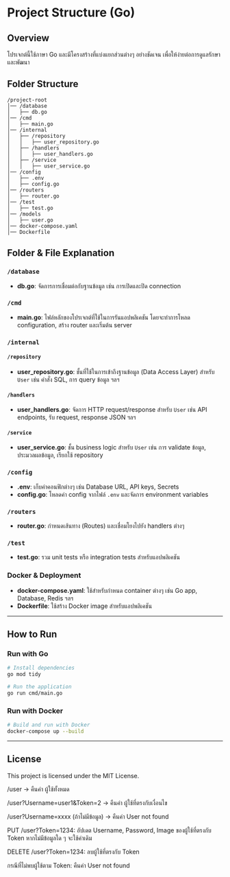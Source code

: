 # Project Structure (Go)

## Overview
โปรเจกต์นี้ใช้ภาษา Go และมีโครงสร้างที่แบ่งแยกส่วนต่างๆ อย่างชัดเจน เพื่อให้ง่ายต่อการดูแลรักษาและพัฒนา

## Folder Structure

```
/project-root
│── /database
│   ├── db.go
│── /cmd
│   ├── main.go
│── /internal
│   ├── /repository
│   │   ├── user_repository.go
│   ├── /handlers
│   │   ├── user_handlers.go
│   ├── /service
│   │   ├── user_service.go
│── /config
│   ├── .env
│   ├── config.go
│── /routers
│   ├── router.go
│── /test
│   ├── test.go
│── /models
│   ├── user.go
│── docker-compose.yaml
│── Dockerfile

```

## Folder & File Explanation

### `/database`
- **db.go**: จัดการการเชื่อมต่อกับฐานข้อมูล เช่น การเปิดและปิด connection

### `/cmd`
- **main.go**: ไฟล์หลักของโปรเจกต์ที่ใช้ในการรันแอปพลิเคชัน โดยจะทำการโหลด configuration, สร้าง router และเริ่มต้น server

### `/internal`

#### `/repository`
- **user_repository.go**: ชั้นที่ใช้ในการเข้าถึงฐานข้อมูล (Data Access Layer) สำหรับ `User` เช่น คำสั่ง SQL, การ query ข้อมูล ฯลฯ

#### `/handlers`
- **user_handlers.go**: จัดการ HTTP request/response สำหรับ `User` เช่น API endpoints, รับ request, response JSON ฯลฯ

#### `/service`
- **user_service.go**: ชั้น business logic สำหรับ `User` เช่น การ validate ข้อมูล, ประมวลผลข้อมูล, เรียกใช้ repository

### `/config`
- **.env**: เก็บค่าคอนฟิกต่างๆ เช่น Database URL, API keys, Secrets
- **config.go**: โหลดค่า config จากไฟล์ `.env` และจัดการ environment variables

### `/routers`
- **router.go**: กำหนดเส้นทาง (Routes) และเชื่อมโยงไปยัง handlers ต่างๆ

### `/test`
- **test.go**: รวม unit tests หรือ integration tests สำหรับแอปพลิเคชัน

### Docker & Deployment
- **docker-compose.yaml**: ใช้สำหรับกำหนด container ต่างๆ เช่น Go app, Database, Redis ฯลฯ
- **Dockerfile**: ใช้สร้าง Docker image สำหรับแอปพลิเคชัน

---
## How to Run

### Run with Go
```sh
# Install dependencies
go mod tidy

# Run the application
go run cmd/main.go
```

### Run with Docker
```sh
# Build and run with Docker
docker-compose up --build
```

---
## License
This project is licensed under the MIT License.


/user → คืนค่า ผู้ใช้ทั้งหมด

/user?Username=user1&Token=2 → คืนค่า ผู้ใช้ที่ตรงกับเงื่อนไข

/user?Username=xxxx (ถ้าไม่มีข้อมูล) → คืนค่า User not found

PUT /user?Token=1234: อัปเดต Username, Password, Image ของผู้ใช้ที่ตรงกับ Token หากไม่มีข้อมูลใด ๆ จะใช้ค่าเดิม

DELETE /user?Token=1234: ลบผู้ใช้ที่ตรงกับ Token

กรณีที่ไม่พบผู้ใช้ตาม Token: คืนค่า User not found
